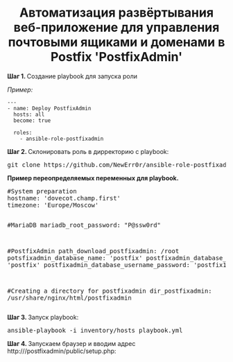 <h1 align='center'>Автоматизация развёртывания веб-приложение для управления почтовыми ящиками и доменами в Postfix 'PostfixAdmin'</h1>

<p>
    <strong>Шаг 1. </strong> Создание playbook для запуска роли
</p>
<p><i>Пример:</i></p>

    ---
    - name: Deploy PostfixAdmin
      hosts: all 
      become: true 

      roles: 
        - ansible-role-postfixadmin

<p>
    <strong>Шаг 2. </strong> Склонировать роль в дирректорию с playbook:
</p>

  <pre>git clone https://github.com/NewErr0r/ansible-role-postfixadmin.git</pre>

<p>

<p>
    <strong>Пример переопределяемых переменных для playbook. </strong>
</p>
<pre>
#System preparation
hostname: 'dovecot.champ.first'
timezone: 'Europe/Moscow'

#MariaDB
mariadb_root_password: "P@ssw0rd"

#PostfixAdmin
path_download_postfixadmin: /root
potsfixadmin_database_name: 'postfix'
postfixadmin_database_username: 'postfix'
postfixadmin_database_username_password: 'postfix123'

#Creating a directory for postfixadmin
dir_postfixadmin: /usr/share/nginx/html/postfixadmin
</pre>

<p>
    <strong>Шаг 3. </strong> Запуск playbook:
</p>

  <pre>ansible-playbook -i inventory/hosts playbook.yml</pre>

<p>

<p>
    <strong>Шаг 4. </strong> Запускаем браузер и вводим адрес http://<IP-адрес сервера>/postfixadmin/public/setup.php:
</p>
